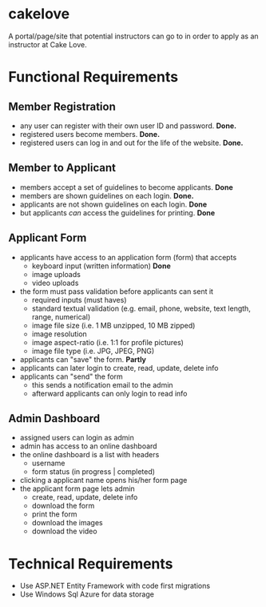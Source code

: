 # cakelove

A portal/page/site that potential instructors can go to in order to apply as an instructor at Cake Love.

# Functional Requirements

## Member Registration

- any user can register with their own user ID and password. **Done.**
- registered users become members.  **Done.**
- registered users can log in and out for the life of the website. **Done.**

## Member to Applicant

- members accept a set of guidelines to become applicants. **Done**
- members are shown guidelines on each login.  **Done.**
- applicants are not shown guidelines on each login. **Done**
- but applicants *can* access the guidelines for printing. **Done**

## Applicant Form

- applicants have access to an application form (form) that accepts
    - keyboard input (written information) **Done**
    - image uploads
    - video uploads
- the form must pass validation before applicants can sent it
    - required inputs (must haves)
    - standard textual validation (e.g. email, phone, website, text length, range, numerical)
    - image file size (i.e. 1 MB unzipped, 10 MB zipped)
    - image resolution
    - image aspect-ratio (i.e. 1:1 for profile pictures)
    - image file type (i.e. JPG, JPEG, PNG)
- applicants can "save" the form. **Partly**
- applicants can later login to create, read, update, delete info
- applicants can "send" the form
    - this sends a notification email to the admin
    - afterward applicants can only login to read info

## Admin Dashboard

- assigned users can login as admin
- admin has access to an online dashboard
- the online dashboard is a list with headers
    - username
    - form status (in progress | completed)
- clicking a applicant name opens his/her form page
- the applicant form page lets admin
    - create, read, update, delete info
    - download the form
    - print the form
    - download the images
    - download the video

# Technical Requirements

- Use ASP.NET Entity Framework with code first migrations
- Use Windows Sql Azure for data storage


